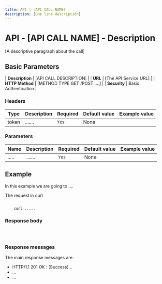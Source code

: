 ```yaml
---
title: API | [API CALL NAME] 
description: [One line description]
---
```


# API - [API CALL NAME] - Description 

[A descriptive paragraph about the call] 

## Basic Parameters 

| **Description** | [API CALL DESCRIPTION] |
| **URL**         | [The API Service URL]   |
| **HTTP Method** | [METHOD TYPE  GET /POST ....] |
| **Security**    | Basic Authentication        |


### Headers 

Type | Description | Required | Default value | Example value |
------|-------------|----------|---------------|---------------|
token | ....... | `Yes` |None| |


### Parameters 

Name | Description | Required | Default value | Example value |
------|-------------|----------|---------------|---------------|
.....  | ....... |`Yes` |None| |


## Example

In this example we are going to ....

The request in curl

<pre><code>
    curl .....
</code></pre>


### Response body 

<pre><code>

</code></pre>


### Response messages

The main response messages are: 

- HTTP/1.1 201 OK : (Success)  ..
- ...
- ...


